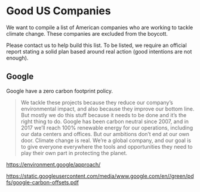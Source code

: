 
# Good US Companies

We want to compile a list of American companies who are working to tackle climate change.
These companies are excluded from the boycott.

Please contact us to help build this list. To be listed, we require an official report
stating a solid plan based around real action (good intentions are not enough).

## Google

Google have a zero carbon footprint policy.

> We tackle these projects because they reduce our company’s environmental impact, and also because they improve our bottom line. But mostly we do this stuff because it needs to be done and it’s the right thing to do. Google has been carbon neutral since 2007, and in 2017 we’ll reach 100% renewable energy for our operations, including our data centers and offices. But our ambitions don’t end at our own door. Climate change is real. We’re a global company, and our goal is to give everyone everywhere the tools and opportunities they need to play their own part in protecting the planet.

https://environment.google/approach/

https://static.googleusercontent.com/media/www.google.com/en//green/pdfs/google-carbon-offsets.pdf